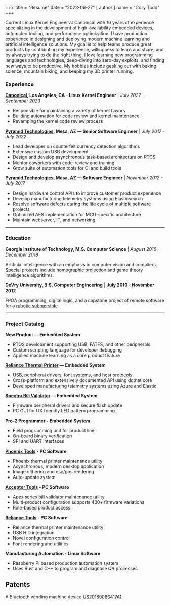 +++
title = "Resume"
date = "2023-06-27"
[ author ]
  name = "Cory Todd"
+++

Current Linux Kernel Engineer at Canonical with 10 years of experience specializing
in the development of high-availability embedded devices, automated tooling, and performance optimization.
I have production experience in designing and deploying modern machine learning and artificial intelligence solutions.
My goal is to help teams produce great products by contributing my experience, willingness to learn and share, and by always trying
to do the right thing. I love learning new programming languages and technologies, deep-diving into zero-day exploits,
and finding new ways to be productive. My hobbies include geeking out with baking science, mountain biking, and keeping my 3D printer running.

### Experience
**[Canonical](https://canonical.com/), Los Angeles, CA - Linux Kernel Engineer** |
_July 2022 - September 2023_

* Responsible for maintaining a variety of kernel flavors
* Building automation for code review and kernel maintenance
* Revamping the kernel code review process

**[Pyramid Technologies](https://pyramidacceptors.com/), Mesa, AZ — Senior Software Engineer** |
_July 2017  - July 2022_

* Lead developer on counterfeit currency detection algorithms
* Extensive custom USB development
* Design and develop asynchronous task-based architecture on RTOS
* Mentor coworkers with code-review and training
* Grow suite of automation tools for CI and build tools

**[Pyramid Technologies](https://pyramidacceptors.com/), Mesa, AZ — Software Engineer** |
_November 2012 - July 2017_

* Design hardware control APIs to improve customer product experience
* Develop manufacturing telemetry systems using Elasticsearch
* Resolve software defects during the life cycle of multiple software projects
* Optimized AES implementation for MCU-specific architecture
* Maintain webserver, IT, and networking

---

### Education
**Georgia Institute of Technology, M.S. Computer Science** |
_August 2016 - December 2018_

Artificial intelligence with an emphasis in computer vision and compilers. Special projects include [homographic projection](https://youtu.be/wEEScOgrnF4) and game theory intelligence algorithms.

**DeVry University, B.S. Computer Engineering** |
__July 2010 - November 2012__

FPGA programming, digital logic, and a capstone project of remote software for a [robotic submersible](https://youtu.be/goIeiu8M6DA).

---

### Project Catalog

**New Product — Embedded System**
* RTOS development supporting USB, FATFS, and other peripherals
* Custom scripting language for developer debugging
* Applied machine learning as a core product feature

**[Reliance Thermal Printer](https://pyramidacceptors.com/products/reliance-thermal-printer) — Embedded System**
* USB, peripheral drivers, font systems, and host protocols
* Cross-platform and extensively documented API using dotnet core
* Developed manufacturing telemetry systems using Azure and Elastic

**[Spectra Bill Validator](https://pyramidacceptors.com/products/spectra-series) — Embedded System**
* Firmware peripheral drivers and secure flash update
* PC GUI for UX friendly LED pattern programming

**[Pro-2 Programmer](https://pyramidacceptors.com/products/pro-2) - Embedded System**
* Field programming unit for product line
* On-board binary verification
* SPI and UART interfaces

**[Phoenix Tools](https://pyramidacceptors.com/app/phoenix-tools) - PC Software**
* Phoenix thermal printer maintenance utility
* Asynchronous, modern desktop application
* Image dithering and esc/pos rendering
* Auto-update system

**[Acceptor Tools](https://pyramidacceptors.com/app/pyramid-acceptor-tools) - PC Software**
* Apex series bill validator maintenance utility
* Multi-product configuration supports 400+ firmware variations
* Role-based product access

**[Reliance Tools](https://pyramidacceptors.com/app/reliance-tools/) - PC Software**
* Reliance thermal printer maintenance utility
* USB HID integration
* Novel configuration control
* Font rendering and utilities

**Manufacturing Automation - Linux Software**
* Raspberry Pi based production automation system
* Uses Rust and C++ to program and diagnose QA processes

## Patents
A Bluetooth vending machine device [US20160086417A1](https://patents.google.com/patent/US20160086417A1/en).